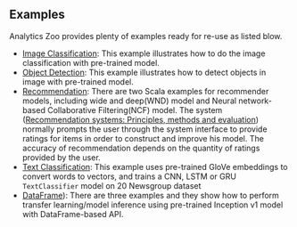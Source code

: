 
## **Examples**

Analytics Zoo provides plenty of examples ready for re-use as listed blow.

   * [Image Classification](https://github.com/intel-analytics/analytics-zoo/tree/master/zoo/src/main/scala/com/intel/analytics/zoo/examples/imageclassification): This example illustrates how to do the image classification with pre-trained model.
   * [Object Detection](https://github.com/intel-analytics/analytics-zoo/tree/master/zoo/src/main/scala/com/intel/analytics/zoo/examples/objectdetection): This example illustrates how to detect objects in image with pre-trained model.
   * [Recommendation](https://github.com/intel-analytics/analytics-zoo/tree/master/zoo/src/main/scala/com/intel/analytics/zoo/examples/recommendation): There are two Scala examples for recommender models, including wide and deep(WND) model and Neural network-based Collaborative Filtering(NCF) model.
                                                                                                                                                        The system ([Recommendation systems: Principles, methods and evaluation](http://www.sciencedirect.com/science/article/pii/S1110866515000341)) normally prompts the user through the system interface to provide ratings for items in order to construct and improve his model. The accuracy of recommendation depends on the quantity of ratings provided by the user.
   * [Text Classification](https://github.com/intel-analytics/analytics-zoo/tree/master/zoo/src/main/scala/com/intel/analytics/zoo/examples/textclassification): This example uses pre-trained GloVe embeddings to convert words to vectors,
                                                                                                                                                                              and trains a CNN, LSTM or GRU `TextClassifier` model on 20 Newsgroup dataset
   * [DataFrame](https://github.com/intel-analytics/analytics-zoo/tree/master/zoo/src/main/scala/com/intel/analytics/zoo/examples/nnframes)): There are three examples and they show how to perform transfer learning/model inference using pre-trained Inception v1 model with DataFrame-based API.

